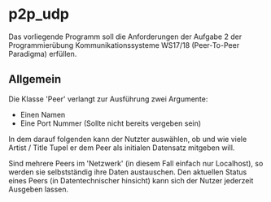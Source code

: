 # p2p_udp

Das vorliegende Programm soll die Anforderungen der Aufgabe 2 der Programmierübung Kommunikationssysteme
WS17/18 (Peer-To-Peer Paradigma) erfüllen.

## Allgemein

Die Klasse 'Peer' verlangt zur Ausführung zwei Argumente:
* Einen Namen
* Eine Port Nummer (Sollte nicht bereits vergeben sein)

In dem darauf folgenden kann der Nutzter auswählen, ob und wie viele
Artist / Title Tupel er dem Peer als initialen Datensatz mitgeben will.      

Sind mehrere Peers im 'Netzwerk' (in diesem Fall einfach nur Localhost), so werden sie
selbstständig ihre Daten austauschen. Den aktuellen Status eines Peers (in Datentechnischer
hinsicht) kann sich der Nutzer jederzeit Ausgeben lassen.


